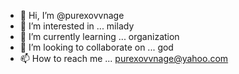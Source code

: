 - 👋 Hi, I’m @purexovvnage
- 👀 I’m interested in ... milady
- 🌱 I’m currently learning ... organization
- 💞️ I’m looking to collaborate on ... god
- 📫 How to reach me ... purexovvnage@yahoo.com

<!---
purexovvnage/purexovvnage is a ✨ special ✨ repository because its `README.md` (this file) appears on your GitHub profile.
You can click the Preview link to take a look at your changes.
--->
